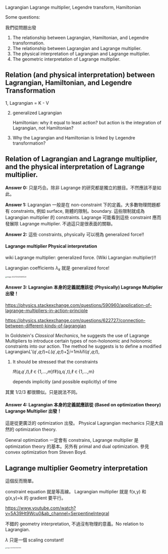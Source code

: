 Lagrangian Lagrange multiplier, Legendre transform, Hamiltonian



Some questions:

我們從問題出發

1. The relationship between Lagrangian, Hamiltonian, and Legendre transformation.
2. The relationship between Lagrangian and Lagrange multiplier.
3. The physical interpretation of Lagrangian and Lagrange multiplier.
4. The geometric interpretation of Lagrange multiplier. 



## Relation (and physical interpretation) between Lagrangian, Hamiltonian, and Legendre Transformation



1, Lagrangian = K - V

2. generalized Lagrangian

   Hamiltonian: why it equal to least action?  but action is the integration of Lagrangian, not Hamiltonian?

3. Why the Lagrangian and Hamiltonian is linked by Legendre transformation?



## Relation of Lagrangian and Lagrange multiplier, and the physical interpretation of Lagrange multiplier.

**Answer 0:** 只是巧合。除非 Lagrange 的研究都是獨立的題目。不然應該不是如此。

**Answer 1:**  Lagrangian 一般是在 non-constraint 下的定義。大多數物理問題都有 constraints, 例如 surface, 剛體的限制。boundary.  這些限制就成為 Lagrangian multiplier 的 constraints.  Lagrange 可能看到這些 constraint 應而發展除 Lagrange multiplier.   不過這只是很表面的關聯。

**Answer 2:**  這些 constraints, physically 可以視為 generalized force!!

#### Lagrange multiplier Physical interpretation

wiki Lagrange multiplier: generalized force.  (Wiki Lagrangian multiplier)!!

Lagrangian coefficients $\lambda_k$ 就是 generalized force!

<img src="/Users/allenlu/OneDrive/allenlu2009.github.io/media/image-20221124205845524.png" alt="image-20221124205845524" style="zoom:33%;" />

#### Answer 3:  Lagrangian 本身的定義就應該從 (Physically) Lagrange Multiplier 出發！

https://physics.stackexchange.com/questions/590960/application-of-lagrange-multipliers-in-action-principle

https://physics.stackexchange.com/questions/622727/connection-between-different-kinds-of-lagrangian



In Goldstein's *Classical Mechanics*, he suggests the use of Lagrange Multipliers to introduce certain types of non-holonomic and holonomic constraints into our action. The method he suggests is to define a modified Lagrangian𝐿′(𝑞˙,𝑞;𝑡)=𝐿(𝑞˙,𝑞;𝑡)+∑𝑖=1𝑚𝜆𝑖𝑓𝑖(𝑞˙,𝑞;𝑡),

1. It should be stressed that the constraints

   𝑓ℓ(𝑞,𝑞˙,𝑡),ℓ ∈ {1,…,𝑚}fℓ(q,q˙,t),ℓ ∈ {1,…,m}

   depends implicitly (and possible explicitly) of time

   

其實 1/2/3 都很類似。只是說法不同。



#### Answer 4:  Lagrangian 本身的定義就應該從 (Based on optimization theory) Lagrange Multiplier 出發！

這是從更廣泛的 optimization 出發。 Physical Lagrangian mechanics 只是大自然的 optimization theory.

General optimization 一定會有 constrains, Lagrange multiplier 是 optimization theory 的基本。另外有 primal and dual optimization.  參見 convex optimization from Steven Boyd.







## Lagrange multiplier Geometry interpretation

這個反而簡單。

constraint equation 就是等高線。 Lagrangian multiplier 就是 f(x,y) 和 g(x,y)=k 的 gradient 要平行。

https://www.youtube.com/watch?v=5A39Ht9Wcu0&ab_channel=SerpentineIntegral

不錯的 geometry interpretation, 不過沒有物理的意義。No relation to Lagrangian.

$\lambda$ 只是一個 scaling constant!

<img src="/Users/allenlu/OneDrive/allenlu2009.github.io/media/image-20221124210307990.png" alt="image-20221124210307990" style="zoom:25%;" />
